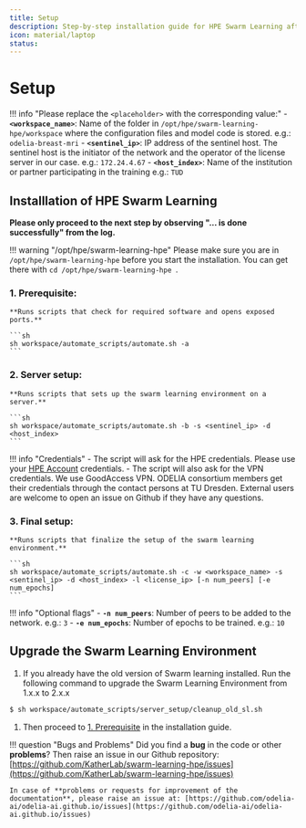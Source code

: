 ```yaml
---
title: Setup
description: Step-by-step installation guide for HPE Swarm Learning after meeting all requirements.
icon: material/laptop
status: 
---
```


# Setup

!!! info "Please replace the `<placeholder>` with the corresponding value:"
    - **`<workspace_name>`**: Name of the folder in `/opt/hpe/swarm-learning-hpe/workspace` where the configuration files and model code is stored. e.g.: `odelia-breast-mri`
    - **`<sentinel_ip>`**: IP address of the sentinel host. The sentinel host is the initiator of the network and the operator of the license server in our case. e.g.: `172.24.4.67`
    - **`<host_index>`**: Name of the institution or partner participating in the training e.g.: `TUD`
  
## Installlation of HPE Swarm Learning

**Please only proceed to the next step by observing "... is done successfully" from the log.**

!!! warning "/opt/hpe/swarm-learning-hpe"
    Please make sure you are in `/opt/hpe/swarm-learning-hpe` before you start the installation. You can get there with `cd /opt/hpe/swarm-learning-hpe `.

### 1. **Prerequisite**: 
    **Runs scripts that check for required software and opens exposed ports.**

    ```sh
    sh workspace/automate_scripts/automate.sh -a
    ```

### 2. **Server setup**: 
    **Runs scripts that sets up the swarm learning environment on a server.**

    ```sh
    sh workspace/automate_scripts/automate.sh -b -s <sentinel_ip> -d <host_index>
    ```

!!! info "Credentials"
    - The script will ask for the HPE credentials. Please use your [HPE Account](https://auth.hpe.com/hpe/cf/) credentials.
    - The script will also ask for the VPN credentials. We use GoodAccess VPN. ODELIA consortium members get their credentials through the contact persons at TU Dresden. External users are welcome to open an issue on Github if they have any questions.

### 3. **Final setup**: 
    **Runs scripts that finalize the setup of the swarm learning environment.**

    ```sh
    sh workspace/automate_scripts/automate.sh -c -w <workspace_name> -s <sentinel_ip> -d <host_index> -l <license_ip> [-n num_peers] [-e num_epochs]
    ```

!!! info "Optional flags"
    - **`-n num_peers`**: Number of peers to be added to the network. e.g.: `3`
    - **`-e num_epochs`**: Number of epochs to be trained. e.g.: `10`

## Upgrade the Swarm Learning Environment

1. If you already have the old version of Swarm learning installed. Run the following command to upgrade the Swarm Learning Environment from 1.x.x to 2.x.x
```sh
$ sh workspace/automate_scripts/server_setup/cleanup_old_sl.sh
```

1. Then proceed to [1. Prerequisite](#1-prerequisite) in the installation guide.

!!! question "Bugs and Problems"
    Did you find a **bug** in the code or other **problems**? Then raise an issue in our Github repository: [https://github.com/KatherLab/swarm-learning-hpe/issues](https://github.com/KatherLab/swarm-learning-hpe/issues)

    In case of **problems or requests for improvement of the documentation**, please raise an issue at: [https://github.com/odelia-ai/odelia-ai.github.io/issues](https://github.com/odelia-ai/odelia-ai.github.io/issues)


